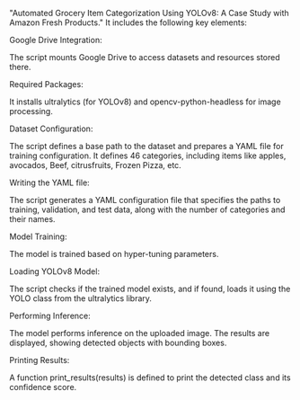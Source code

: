 "Automated Grocery Item Categorization Using YOLOv8: A Case Study with Amazon Fresh Products." It includes the following key elements:

Google Drive Integration:

The script mounts Google Drive to access datasets and resources stored there.


Required Packages:

It installs ultralytics (for YOLOv8) and opencv-python-headless for image processing.


Dataset Configuration:

The script defines a base path to the dataset and prepares a YAML file for training configuration.
It defines 46 categories, including items like apples, avocados, Beef, citrusfruits, Frozen Pizza, etc.


Writing the YAML file:

The script generates a YAML configuration file that specifies the paths to training, validation, and test data, along with the number of categories and their names.

Model Training:

The model is trained based on hyper-tuning parameters. 

Loading YOLOv8 Model:

The script checks if the trained model exists, and if found, loads it using the YOLO class from the ultralytics library.

Performing Inference:

The model performs inference on the uploaded image.
The results are displayed, showing detected objects with bounding boxes.

Printing Results:

A function print_results(results) is defined to print the detected class and its confidence score.
